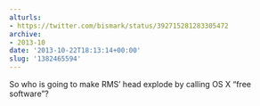 ```yaml
---
alturls:
- https://twitter.com/bismark/status/392715281283305472
archive:
- 2013-10
date: '2013-10-22T18:13:14+00:00'
slug: '1382465594'
---
```


So who is going to make RMS’ head explode by calling OS X “free software”?

